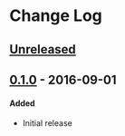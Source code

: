 # Change Log

## [Unreleased]

## [0.1.0] - 2016-09-01
#### Added
- Initial release

[Unreleased]: https://github.com/Azure/batch-shipyard/compare/v0.1.0...HEAD
[0.1.0]: https://github.com/Azure/batch-shipyard/compare/ab1fa4d...v0.1.0

